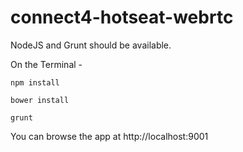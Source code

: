 # connect4-hotseat-webrtc

NodeJS and Grunt should be available.

On the Terminal -

`npm install`

`bower install`

`grunt`

You can browse the app at http://localhost:9001
